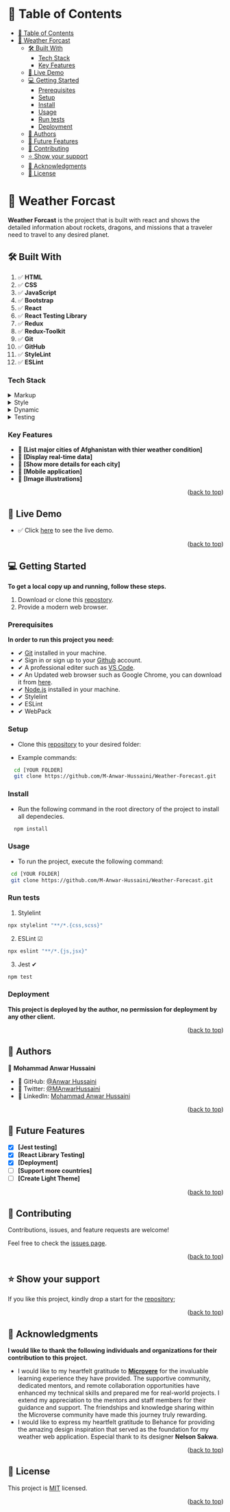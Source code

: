 <a name="readme-top"></a>

<!-- TABLE OF CONTENTS -->

# 📗 Table of Contents

- [📗 Table of Contents](#-table-of-contents)
- [📖 Weather Forcast ](#-weather-forcast-)
  - [🛠 Built With ](#-built-with-)
    - [Tech Stack ](#tech-stack-)
    - [Key Features ](#key-features-)
  - [🚀 Live Demo ](#-live-demo-)
  - [💻 Getting Started ](#-getting-started-)
    - [Prerequisites](#prerequisites)
    - [Setup](#setup)
    - [Install](#install)
    - [Usage](#usage)
    - [Run tests](#run-tests)
    - [Deployment](#deployment)
  - [👥 Authors ](#-authors-)
  - [🔭 Future Features ](#-future-features-)
  - [🤝 Contributing ](#-contributing-)
  - [⭐️ Show your support ](#️-show-your-support-)
  - [🙏 Acknowledgments ](#-acknowledgments-)
  - [📝 License ](#-license-)

<!-- PROJECT DESCRIPTION -->

# 📖 Weather Forcast <a name="about-project"></a>

**Weather Forcast** is the project that is built with react and shows the detailed information about rockets, dragons, and missions that a traveler need to travel to any desired planet.

## 🛠 Built With <a name="built-with"></a>

1. ✅ **HTML**
2. ✅ **CSS**
3. ✅ **JavaScript**
4. ✅ **Bootstrap**
5. ✅ **React**
6. ✅ **React Testing Library**
7. ✅ **Redux**
8. ✅ **Redux-Toolkit**
9. ✅ **Git**
10. ✅ **GitHub**
11. ✅ **StyleLint**
12. ✅ **ESLint**

### Tech Stack <a name="tech-stack"></a>

<details>
  <summary>Markup</summary>
  <ul>
    <li>HTML</li>
    <li>MD markup</li>
  </ul>
</details>

<details>
  <summary>Style</summary>
  <ul>
    <li>CSS</li>    
    <li>Bootstrap</li>    
    <li>React-Bootstrap</li>    
  </ul>
</details>

<details>
<summary>Dynamic</summary>
  <ul>
    <li>JavaScript</li>
    <li>React</li>
    <li>Redux</li>
    <li>WepPack</li>
  </ul>
</details>
<details>
<summary>Testing</summary>
  <ul>
    <li>Jest</li>
    <li>React Testing Library</li>
  </ul>
</details>

<!-- Features -->

### Key Features <a name="key-features"></a>

- 🔰 **[List major cities of Afghanistan with thier weather condition]**
- 🔰 **[Display real-time data]**
- 🔰 **[Show more details for each city]**
- 🔰 **[Mobile application]**
- 🔰 **[Image illustrations]**
<p align="right">(<a href="#readme-top">back to top</a>)</p>

<!-- LIVE DEMO -->

## 🚀 Live Demo <a name="live-demo"></a>

- ✅ Click [here](https://space-travelers-hub-fn9i.onrender.com/) to see the live demo.

<p align="right">(<a href="#readme-top">back to top</a>)</p>

<!-- GETTING STARTED -->

## 💻 Getting Started <a name="getting-started"></a>

**To get a local copy up and running, follow these steps.**

1. Download or clone this [repostory](https://github.com/M-Anwar-Hussaini/Weather-Forecast).
2. Provide a modern web browser.

### Prerequisites

**In order to run this project you need:**

- ✔ [Git](https://git-scm.com/downloads) installed in your machine.
- ✔ Sign in or sign up to your [Github](https://github.com/) account.
- ✔ A professional editer such as [VS Code](https://code.visualstudio.com/download).
- ✔ An Updated web browser such as Google Chrome, you can download it from [here](https://www.google.com/chrome/).
- ✔ [Node.js](https://nodejs.org/en/download) installed in your machine.
- ✔ Stylelint
- ✔ ESLint
- ✔ WebPack

### Setup

- Clone this [repository](https://github.com/M-Anwar-Hussaini/Weather-Forecast) to your desired folder:

- Example commands:

```sh
  cd [YOUR FOLDER]
  git clone https://github.com/M-Anwar-Hussaini/Weather-Forecast.git
```

### Install

- Run the following command in the root directory of the project to install all dependecies.

```sh
  npm install
```

### Usage

- To run the project, execute the following command:

```sh
 cd [YOUR FOLDER]
 git clone https://github.com/M-Anwar-Hussaini/Weather-Forecast.git
```

### Run tests

1. Stylelint

```sh
npx stylelint "**/*.{css,scss}"
```

2. ESLint ☑

```sh
npx eslint "**/*.{js,jsx}"
```

3. Jest ✔

```sh
npm test
```

### Deployment

**This project is deployed by the author, no permission for deployment by any other client.**

<p align="right">(<a href="#readme-top">back to top</a>)</p>

<!-- AUTHORS -->

## 👥 Authors <a name="authors"></a>

👤 **Mohammad Anwar Hussaini**

- 👤 GitHub: [@Anwar Hussaini](https://github.com/M-Anwar-Hussaini)
- 👤 Twitter: [@MAnwarHussaini](https://twitter.com/MAnwarHussaini)
- 👤 LinkedIn: [Mohammad Anwar Hussaini](https://www.linkedin.com/in/anwar-hussaini/)

<p align="right">(<a href="#readme-top">back to top</a>)</p>

<!-- FUTURE FEATURES -->

## 🔭 Future Features <a name="future-features"></a>

- [x] **[Jest testing]**
- [x] **[React Library Testing]**
- [x] **[Deployment]**
- [ ] **[Support more countries]**
- [ ] **[Create Light Theme]**

<p align="right">(<a href="#readme-top">back to top</a>)</p>

<!-- CONTRIBUTING -->

## 🤝 Contributing <a name="contributing"></a>

Contributions, issues, and feature requests are welcome!

Feel free to check the [issues page](https://github.com/M-Anwar-Hussaini/Weather-Forecast/issues).

<p align="right">(<a href="#readme-top">back to top</a>)</p>

<!-- SUPPORT -->

## ⭐️ Show your support <a name="support"></a>

If you like this project, kindly drop a start for the [repository](https://github.com/M-Anwar-Hussaini/Weather-Forecast);

<p align="right">(<a href="#readme-top">back to top</a>)</p>

<!-- ACKNOWLEDGEMENTS -->

## 🙏 Acknowledgments <a name="acknowledgements"></a>

**I would like to thank the following individuals and organizations for their contribution to this project.**

- I would like to my heartfelt gratitude to [**Microvere**](https://www.microverse.org/?grsf=mohammad-a-nbtazu) for the invaluable learning experience they have provided. The supportive community, dedicated mentors, and remote collaboration opportunities have enhanced my technical skills and prepared me for real-world projects. I extend my appreciation to the mentors and staff members for their guidance and support. The friendships and knowledge sharing within the Microverse community have made this journey truly rewarding.
- I would like to express my heartfelt gratitude to Behance for providing the amazing design inspiration that served as the foundation for my weather web application. Especial thank to its designer **Nelson Sakwa**.

<p align="right">(<a href="#readme-top">back to top</a>)</p>

<!-- LICENSE -->

## 📝 License <a name="license"></a>

This project is [MIT](LICENSE) licensed.

<p align="right">(<a href="#readme-top">back to top</a>)</p>
